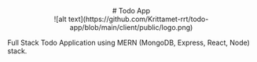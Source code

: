 <center># Todo App</center>
<center>![alt text](https://github.com/Krittamet-rrt/todo-app/blob/main/client/public/logo.png)</center>

Full Stack Todo Application using MERN (MongoDB, Express, React, Node) stack.
